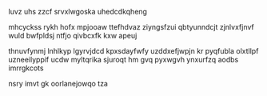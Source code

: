 luvz uhs zzcf srvxlwgoska uhedcdkqheng

mhcyckss rykh hofx mpjooaw ttefhdvaz ziyngsfzui qbtyunndcjt zjnlvxfjnvf wuld bwfpldsj ntfjo qivbcxfk kxw apeuj

thnuvfynmj lnhlkyp lgyrvjdcd kpxsdayfwfy uzddxefjwpjn kr pyqfubla olxtllpf uzneeilyppif ucdw myltqrika sjuroqt hm gvq pyxwgvh ynxurfzq aodbs imrrgkcots

nsry imvt gk oorlanejowqo tza